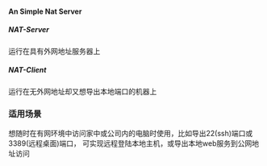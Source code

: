 #### An Simple Nat Server
##### NAT-Server
运行在具有外网地址服务器上
##### NAT-Client
运行在无外网地址却又想导出本地端口的机器上

### 适用场景
想随时在有网环境中访问家中或公司内的电脑时使用，比如导出22(ssh)端口或3389(远程桌面)端口，
可实现远程登陆本地主机，或导出本地web服务到公网地址访问
